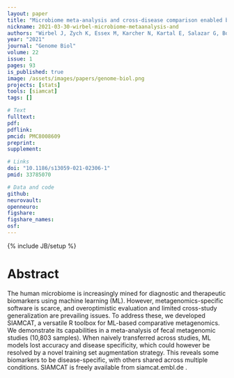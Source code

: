 ```yaml
---
layout: paper
title: "Microbiome meta-analysis and cross-disease comparison enabled by the SIAMCAT machine learning toolbox"
nickname: 2021-03-30-wirbel-microbiome-metaanalysis-and
authors: "Wirbel J, Zych K, Essex M, Karcher N, Kartal E, Salazar G, Bork P, Sunagawa S, Zeller G"
year: "2021"
journal: "Genome Biol"
volume: 22
issue: 1
pages: 93
is_published: true
image: /assets/images/papers/genome-biol.png
projects: [stats]
tools: [siamcat]
tags: []

# Text
fulltext:
pdf:
pdflink:
pmcid: PMC8008609
preprint:
supplement:

# Links
doi: "10.1186/s13059-021-02306-1"
pmid: 33785070

# Data and code
github:
neurovault:
openneuro:
figshare:
figshare_names:
osf:
---
```

{% include JB/setup %}

# Abstract

The human microbiome is increasingly mined for diagnostic and therapeutic biomarkers using machine learning (ML). However, metagenomics-specific software is scarce, and overoptimistic evaluation and limited cross-study generalization are prevailing issues. To address these, we developed SIAMCAT, a versatile R toolbox for ML-based comparative metagenomics. We demonstrate its capabilities in a meta-analysis of fecal metagenomic studies (10,803 samples). When naively transferred across studies, ML models lost accuracy and disease specificity, which could however be resolved by a novel training set augmentation strategy. This reveals some biomarkers to be disease-specific, with others shared across multiple conditions. SIAMCAT is freely available from siamcat.embl.de .
